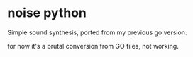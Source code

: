 # noise python

Simple sound synthesis, ported from my previous go version.

for now it's a brutal conversion from GO files, not working.